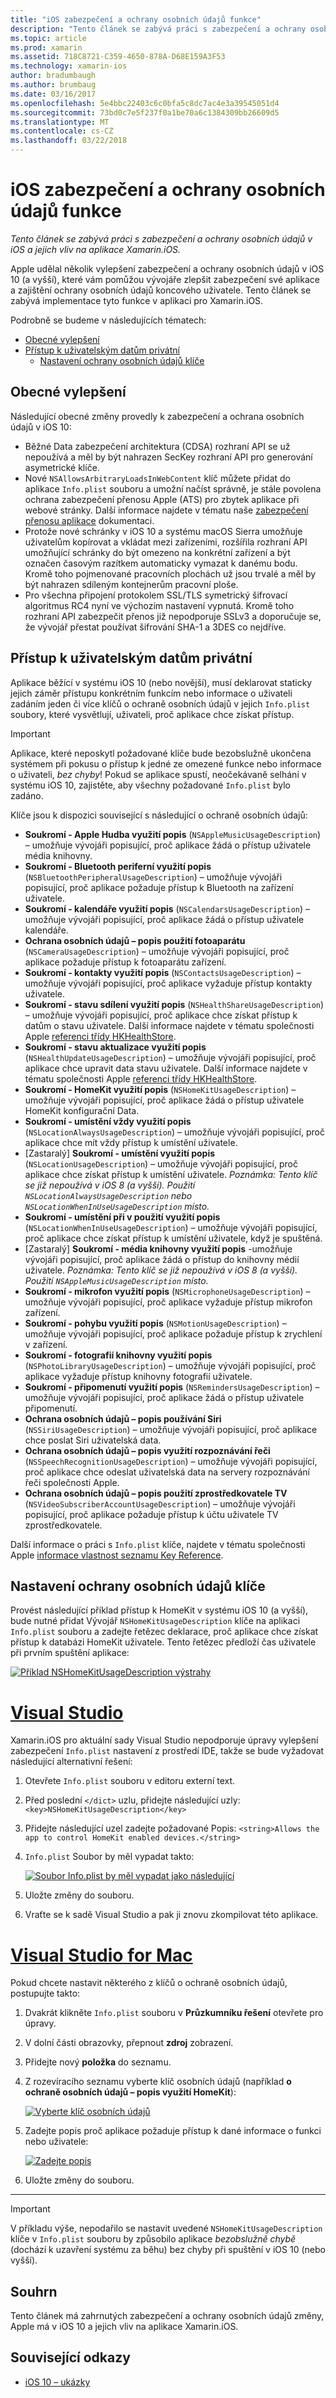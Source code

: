 ```yaml
---
title: "iOS zabezpečení a ochrany osobních údajů funkce"
description: "Tento článek se zabývá práci s zabezpečení a ochrany osobních údajů v iOS a jejich vliv na aplikace Xamarin.iOS."
ms.topic: article
ms.prod: xamarin
ms.assetid: 718C8721-C359-4650-878A-D68E159A3F53
ms.technology: xamarin-ios
author: bradumbaugh
ms.author: brumbaug
ms.date: 03/16/2017
ms.openlocfilehash: 5e4bbc22403c6c0bfa5c8dc7ac4e3a39545051d4
ms.sourcegitcommit: 73bd0c7e5f237f0a1be70a6c1384309bb26609d5
ms.translationtype: MT
ms.contentlocale: cs-CZ
ms.lasthandoff: 03/22/2018
---
```

# <a name="ios-security-and-privacy-features"></a>iOS zabezpečení a ochrany osobních údajů funkce

_Tento článek se zabývá práci s zabezpečení a ochrany osobních údajů v iOS a jejich vliv na aplikace Xamarin.iOS._

Apple udělal několik vylepšení zabezpečení a ochrany osobních údajů v iOS 10 (a vyšší), které vám pomůžou vývojáře zlepšit zabezpečení své aplikace a zajištění ochrany osobních údajů koncového uživatele. Tento článek se zabývá implementace tyto funkce v aplikaci pro Xamarin.iOS.

Podrobně se budeme v následujících tématech:

- [Obecné vylepšení](#General-Enhancements)
- [Přístup k uživatelským datům privátní](#Accessing-Private-User-Data)
    - [Nastavení ochrany osobních údajů klíče](#Setting-Privacy-Keys)
    
<a name="General-Enhancements" />

## <a name="general-enhancements"></a>Obecné vylepšení

Následující obecné změny provedly k zabezpečení a ochrana osobních údajů v iOS 10:

- Běžné Data zabezpečení architektura (CDSA) rozhraní API se už nepoužívá a měl by být nahrazen SecKey rozhraní API pro generování asymetrické klíče.
- Nové `NSAllowsArbitraryLoadsInWebContent` klíč můžete přidat do aplikace `Info.plist` souboru a umožní načíst správně, je stále povolena ochrana zabezpečení přenosu Apple (ATS) pro zbytek aplikace při webové stránky. Další informace najdete v tématu naše [zabezpečení přenosu aplikace](~/ios/app-fundamentals/ats.md) dokumentaci.
- Protože nové schránky v iOS 10 a systému macOS Sierra umožňuje uživatelům kopírovat a vkládat mezi zařízeními, rozšířila rozhraní API umožňující schránky do být omezeno na konkrétní zařízení a být označen časovým razítkem automaticky vymazat k danému bodu. Kromě toho pojmenované pracovních plochách už jsou trvalé a měl by být nahrazen sdíleným kontejnerům pracovní ploše.
- Pro všechna připojení protokolem SSL/TLS symetrický šifrovací algoritmus RC4 nyní ve výchozím nastavení vypnutá. Kromě toho rozhraní API zabezpečit přenos již nepodporuje SSLv3 a doporučuje se, že vývojář přestat používat šifrování SHA-1 a 3DES co nejdříve.

<a name="Accessing-Private-User-Data" />

## <a name="accessing-private-user-data"></a>Přístup k uživatelským datům privátní

Aplikace běžící v systému iOS 10 (nebo novější), musí deklarovat staticky jejich záměr přístupu konkrétním funkcím nebo informace o uživateli zadáním jeden či více klíčů o ochraně osobních údajů v jejich `Info.plist` soubory, které vysvětlují, uživateli, proč aplikace chce získat přístup.

> [!IMPORTANT]
> Aplikace, které neposkytl požadované klíče bude bezobslužně ukončena systémem při pokusu o přístup k jedné ze omezené funkce nebo informace o uživateli, _bez chyby_! Pokud se aplikace spustí, neočekávaně selhání v systému iOS 10, zajistěte, aby všechny požadované `Info.plist` bylo zadáno.

Klíče jsou k dispozici související s následující o ochraně osobních údajů:

- **Soukromí - Apple Hudba využití popis** (`NSAppleMusicUsageDescription`) – umožňuje vývojáři popisující, proč aplikace žádá o přístup uživatele média knihovny.
- **Soukromí - Bluetooth periferní využití popis** (`NSBluetoothPeripheralUsageDescription`) – umožňuje vývojáři popisující, proč aplikace požaduje přístup k Bluetooth na zařízení uživatele.
- **Soukromí - kalendáře využití popis** (`NSCalendarsUsageDescription`) – umožňuje vývojáři popisující, proč aplikace žádá o přístup uživatele kalendáře.
- **Ochrana osobních údajů – popis použití fotoaparátu** (`NSCameraUsageDescription`) – umožňuje vývojáři popisující, proč aplikace požaduje přístup k fotoaparátu zařízení.
- **Soukromí - kontakty využití popis** (`NSContactsUsageDescription`) – umožňuje vývojáři popisující, proč aplikace vyžaduje přístup kontakty uživatele.
- **Soukromí - stavu sdílení využití popis** (`NSHealthShareUsageDescription`) – umožňuje vývojáři popisující, proč aplikace chce získat přístup k datům o stavu uživatele. Další informace najdete v tématu společnosti Apple [referenci třídy HKHealthStore](https://developer.apple.com/reference/healthkit/hkhealthstore).
- **Soukromí - stavu aktualizace využití popis** (`NSHealthUpdateUsageDescription`) – umožňuje vývojáři popisující, proč aplikace chce upravit data stavu uživatele. Další informace najdete v tématu společnosti Apple [referenci třídy HKHealthStore](https://developer.apple.com/reference/healthkit/hkhealthstore).
- **Soukromí - HomeKit využití popis** (`NSHomeKitUsageDescription`) – umožňuje vývojáři popisující, proč aplikace žádá o přístup uživatele HomeKit konfigurační Data.
- **Soukromí - umístění vždy využití popis** (`NSLocationAlwaysUsageDescription`) – umožňuje vývojáři popisující, proč aplikace chce mít vždy přístup k umístění uživatele.
- [Zastaralý] **Soukromí - umístění využití popis** (`NSLocationUsageDescription`) – umožňuje vývojáři popisující, proč aplikace chce získat přístup k umístění uživatele. *Poznámka: Tento klíč se již nepoužívá v iOS 8 (a vyšší). Použití `NSLocationAlwaysUsageDescription` nebo `NSLocationWhenInUseUsageDescription` místo.*
- **Soukromí - umístění při v použití využití popis** (`NSLocationWhenInUseUsageDescription`) – umožňuje vývojáři popisující, proč aplikace chce získat přístup k umístění uživatele, když je spuštěná.
- [Zastaralý] **Soukromí - média knihovny využití popis** -umožňuje vývojáři popisující, proč aplikace žádá o přístup do knihovny médií uživatele. *Poznámka: Tento klíč se již nepoužívá v iOS 8 (a vyšší). Použití `NSAppleMusicUsageDescription` místo.*
- **Soukromí - mikrofon využití popis** (`NSMicrophoneUsageDescription`) – umožňuje vývojáři popisující, proč aplikace vyžaduje přístup mikrofon zařízení.
- **Soukromí - pohybu využití popis** (`NSMotionUsageDescription`) – umožňuje vývojáři popisující, proč aplikace požaduje přístup k zrychlení v zařízení.
- **Soukromí - fotografií knihovny využití popis** (`NSPhotoLibraryUsageDescription`) – umožňuje vývojáři popisující, proč aplikace vyžaduje přístup knihovny fotografií uživatele.
- **Soukromí - připomenutí využití popis** (`NSRemindersUsageDescription`) – umožňuje vývojáři popisující, proč aplikace žádá o přístup uživatele připomenutí.
- **Ochrana osobních údajů – popis používání Siri** (`NSSiriUsageDescription`) – umožňuje vývojáři popisující, proč aplikace chce poslat Siri uživatelská data.
- **Ochrana osobních údajů – popis využití rozpoznávání řeči** (`NSSpeechRecognitionUsageDescription`) – umožňuje vývojáři popisující, proč aplikace chce odeslat uživatelská data na servery rozpoznávání řeči společnosti Apple.
- **Ochrana osobních údajů – popis použití zprostředkovatele TV** (`NSVideoSubscriberAccountUsageDescription`) – umožňuje vývojáři popisující, proč aplikace požaduje přístup k účtu uživatele TV zprostředkovatele.

Další informace o práci s `Info.plist` klíče, najdete v tématu společnosti Apple [informace vlastnost seznamu Key Reference](https://developer.apple.com/library/content/documentation/General/Reference/InfoPlistKeyReference/Introduction/Introduction.html#//apple_ref/doc/uid/TP40009248-SW1).

<a name="Setting-Privacy-Keys" />

## <a name="setting-privacy-keys"></a>Nastavení ochrany osobních údajů klíče

Provést následující příklad přístup k HomeKit v systému iOS 10 (a vyšší), bude nutné přidat Vývojář `NSHomeKitUsageDescription` klíče na aplikaci `Info.plist` souboru a zadejte řetězec deklarace, proč aplikace chce získat přístup k databázi HomeKit uživatele. Tento řetězec předloží čas uživatele při prvním spuštění aplikace:

[![](security-privacy-images/info01.png "Příklad NSHomeKitUsageDescription výstrahy")](security-privacy-images/info01.png#lightbox)

# <a name="visual-studiotabvswin"></a>[Visual Studio](#tab/vswin)

Xamarin.iOS pro aktuální sady Visual Studio nepodporuje úpravy vylepšení zabezpečení `Info.plist` nastavení z prostředí IDE, takže se bude vyžadovat následující alternativní řešení:

1. Otevřete `Info.plist` souboru v editoru externí text.
2. Před poslední `</dict>` uzlu, přidejte následující uzly: `<key>NSHomeKitUsageDescription</key>`
3. Přidejte následující uzel zadejte požadované Popis: `<string>Allows the app to control HomeKit enabled devices.</string>`
4. `Info.plist` Soubor by měl vypadat takto: 

    [![](security-privacy-images/info02vs.png "Soubor Info.plist by měl vypadat jako následující")](security-privacy-images/info02vs.png#lightbox)
4. Uložte změny do souboru.
5. Vraťte se k sadě Visual Studio a pak ji znovu zkompilovat této aplikace.

# <a name="visual-studio-for-mactabvsmac"></a>[Visual Studio for Mac](#tab/vsmac)

Pokud chcete nastavit některého z klíčů o ochraně osobních údajů, postupujte takto:

1. Dvakrát klikněte `Info.plist` souboru v **Průzkumníku řešení** otevřete pro úpravy.
2. V dolní části obrazovky, přepnout **zdroj** zobrazení.
3. Přidejte nový **položka** do seznamu.
4. Z rozevíracího seznamu vyberte klíč osobních údajů (například **o ochraně osobních údajů – popis využití HomeKit**): 

    [![](security-privacy-images/info02.png "Vyberte klíč osobních údajů")](security-privacy-images/info02.png#lightbox)
5. Zadejte popis proč aplikace požaduje přístup k dané informace o funkci nebo uživatele: 

    [![](security-privacy-images/info03.png "Zadejte popis")](security-privacy-images/info03.png#lightbox)
6. Uložte změny do souboru.

-----

> [!IMPORTANT]
> V příkladu výše, nepodařilo se nastavit uvedené `NSHomeKitUsageDescription` klíče v `Info.plist` souboru by způsobilo aplikace _bezobslužně chybě_ (dochází k uzavření systému za běhu) bez chyby při spuštění v iOS 10 (nebo vyšší).

<a name="Summary" />

## <a name="summary"></a>Souhrn

Tento článek má zahrnutých zabezpečení a ochrany osobních údajů změny, Apple má v iOS 10 a jejich vliv na aplikace Xamarin.iOS.



## <a name="related-links"></a>Související odkazy

- [iOS 10 – ukázky](https://developer.xamarin.com/samples/ios/iOS10/)

